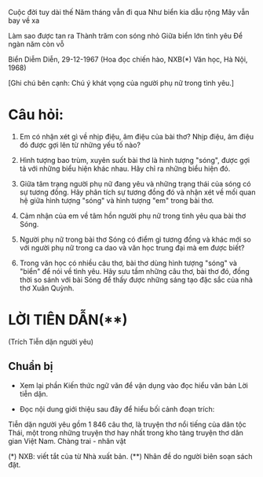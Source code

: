 Cuộc đời tuy dài thế
Năm tháng vẫn đi qua
Như biển kia dẫu rộng
Mây vẫn bay về xa

Làm sao được tan ra
Thành trăm con sóng nhỏ
Giữa biển lớn tình yêu
Để ngàn năm còn vỗ

Biển Diễm Diễn, 29-12-1967
(Hoa đọc chiến hào, NXB(*) Văn học, Hà Nội, 1968)

[Ghi chú bên cạnh: Chú ý khát vọng của người phụ nữ trong tình yêu.]

# Câu hỏi:

1. Em có nhận xét gì về nhịp điệu, âm điệu của bài thơ? Nhịp điệu, âm điệu đó được gợi lên từ những yếu tố nào?

2. Hình tượng bao trùm, xuyên suốt bài thơ là hình tượng "sóng", được gợi tả với những biểu hiện khác nhau. Hãy chỉ ra những biểu hiện đó.

3. Giữa tâm trạng người phụ nữ đang yêu và những trạng thái của sóng có sự tương đồng. Hãy phân tích sự tương đồng đó và nhận xét về mối quan hệ giữa hình tượng "sóng" và hình tượng "em" trong bài thơ.

4. Cảm nhận của em về tâm hồn người phụ nữ trong tình yêu qua bài thơ Sóng.

5. Người phụ nữ trong bài thơ Sóng có điểm gì tương đồng và khác mới so với người phụ nữ trong ca dao và văn học trung đại mà em được biết?

6. Trong văn học có nhiều câu thơ, bài thơ dùng hình tượng "sóng" và "biển" để nói về tình yêu. Hãy sưu tầm những câu thơ, bài thơ đó, đồng thời so sánh với bài Sóng để thấy được những sáng tạo đặc sắc của nhà thơ Xuân Quỳnh.

# LỜI TIÊN DẪN(**)
(Trích Tiễn dặn người yêu)

## Chuẩn bị

- Xem lại phần Kiến thức ngữ văn để vận dụng vào đọc hiểu văn bản Lời tiễn dặn.

- Đọc nội dung giới thiệu sau đây để hiểu bối cảnh đoạn trích:

Tiễn dặn người yêu gồm 1 846 câu thơ, là truyện thơ nổi tiếng của dân tộc Thái, một trong những truyện thơ hay nhất trong kho tàng truyện thơ dân gian Việt Nam. Chàng trai - nhân vật

(*) NXB: viết tắt của từ Nhà xuất bản.
(**) Nhân đề do người biên soạn sách đặt.